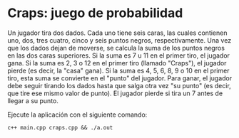 # Craps: juego de probabilidad

Un jugador tira dos dados. Cada uno tiene seis caras, las cuales contienen uno, dos, tres cuatro, cinco y seis puntos negros, respectivamente. Una vez que los dados dejan de moverse, se calcula la suma de los puntos negros en las dos caras superiores. Si la suma es 7 u 11 en el primer tiro, el jugador gana. Si la suma es 2, 3 o 12 en el primer tiro (llamado "Craps"), el jugador pierde (es decir, la "casa" gana). Si la suma es 4, 5, 6, 8, 9 o 10 en el primer tiro, esta suma se convierte en el "punto" del jugador. Para ganar, el jugador debe seguir tirando los dados hasta que salga otra vez "su punto" (es decir, que tire ese mismo valor de punto). El jugador pierde si tira un 7 antes de llegar a su punto.

Ejecute la aplicación con el siguiente comando:

```
c++ main.cpp craps.cpp && ./a.out
```
